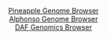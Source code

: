 <div id="Pineapple_Genome_Browser" align="center">
  <a href="https://igv.org/app/?sessionURL=blob:zZJra9swFIb_i6BlA8eW77EhjDSX5tI2ay5L11KM7MiOFltyJcVuEvLfp4WNfVmh.bAx0AfpcKTzvq.eA6gwF4RREAJLN13dNIEGxJrVM1SUOb5DBRYgTFEusAY4TjHHNMEgPIAUCYkW0xt1cy1lKULDILJsFIhmTBe2jgq0ZxTVQk9YYXRYnqOYcSQZF8YVRxUzSFY1ahyjstTVbFt3jRWSyEB5uWZUMKPENItq9V70qxRlmLICR8U2l.QkIFJ6lMaVnqJP7eWsnSRYiDHeDVet9njY_mL3Fo_XXudxMRksF97yckYyiuSW41bPefC4nQz56G7.ICun21_e7usL62pSPTQv7O5l77UkHIuW6ZtNB3rNpquiIXSFX_8n12qRM53feYPxvTuu.Zjf.73N9HMXBl.blkzt.g3fRw3kLNkqEkCy5n5oQs2GnuZaXuPH1mxqEAYqHc4ICJ.eNSA5Sjaq_ekA5K5UvACBX7YndDTA.ApzEDYCCH0zCCzX8R0YBOZRO4Atz_9etP3FNPCh1bYsL0pJLhXMq0jQUuiIUr1KUj3bn0uRm43S7ngX.6MkcTY3F1Z_VPYmPBuQavjHND2VgBp..kBl9T2a_gl37xGiy_hc2OYv8_m3Tmew7tXxrfO6yK7l1GI7UwZvx3NeNCnjBZKqX1XU8SdvFeIEUakKFREkJjmRu6VKkdUgNC1bYQsSljPFIeBZ_AFqUDNd.PE3nvbx.fgd">Pineapple Genome Browser</a>
</div>
<div id="Alphonso_Genome_Browser" align="center">
  <a href="https://igv.org/app/?sessionURL=blob:zZJdb5swFIb_i6VWm0TAhgAFKZpI26wfa5oPkXStKuSAAXdgU9uEJlH..7xq0246qbnYNMkX9tGxz_u.fnZgTYSknIEQ2CZyTYSAAWTJuzmum4qMcU0kCHNcSWIAQXIiCEsJCHcgx1LhePZF3yyVamRoWVQ1vRqzgpvSMXGNt5zhTpopr61TXlV4xQVWXEhrKPCaW7RY9zqywk1j6tmO6VoZVtjCVVNyJrnVEFYknX4v.VVKCsJ4TZK6rRR9FZBoPVpjZub4U7ScR2lKpLwmm8tsEF1fRgvnPL7_7J3ex7cXy9hbHs9pwbBqBRmU0yv2NZh1aTu.iGDszqa344CcBU91dOScHZ._NFQQOUA.OulD7wRBHQxlGXn5nzzrRQ_0fWSPnpqpG41GAW_s3C2m47athovJeJHevOkcgb0BKp62mgSQlsIPETQc6Bmu7fV.bNGJAWGg8xGcgvDh0QBK4PSbbn_YAbVpNC9Akuf2FR0DcJERAcJeAKGPgsB2.34fBgHaGzvQiurvhTuKZ4EP7ci2vSSnldIwZ4lkjTQxY.Y6zc1ie2Ca2A_g8OnIHmadZ.Nt59xsynI0i6ara7__hzQNoIe_fqG2.h5N_4S89wgx1epQ3LwJunueXN3fxtOJvV3Au3pET5tt694Ub8Zja7OHRZNzUWOl.3VFH3_ytsaCYqZ0YU0lXdGKqs1Sp8g7ECLb0diClFdccwhEsfoADWggF378jaezf9x_Bw--">Alphonso Genome Browser</a>
</div>


<div id="DAF_Genomics_Browser" align="center">
  <a href="https://igv.org/app/?sessionURL=blob:tZFra9swFIb_iyD9ZDu2fDeE4Sy9ZC3LWs8NTSnh1D6OvdmSK8lLu5D_XpF1DDbKGHQgCYlzeV.dZ0e.oZANZyQh1HJ8y3GIQWTNtxl0fYsfoUNJkgpaiQYRWKFAViBJdqQCqSC_utCVtVK9TMbjEipzg4x3TSEt6VrQm5IPqkadalILOvjOGWylVfBOJysYQ9vXnEk.hqJAKU173CPbrLegj5.x9aElrruhVc1Bda1NaGOlVYF227ASH_9i5D8o69W8S5dZeqg_x6d5OUnP5.m1e5yvToP3q3xxtsyD5VHWbBioQeDkOi4WH6ZSLQa1CrMbzILLdMbOXPdLPnJnR8ePfSNQTpzQiTw7iJyI7A3S8mLQCEhRCydxPCOkkUE9z3y5un6gZyB4Q5LbO4MoAcVXnX67I.qp16CIxIfhwMwgXJQoSGLGth06cUx9L_TsOHb2xo4Mon1jkif5VRzaNKU0sO6h0_pV0x7Gp4X.DL4Vxt866_2vmNjW.2SvynRET0Z0ejrNb.b3_sXM_Swp.PPoFVQGefVrFRcdKB368XwBA61W7JCpX2Tc_d3.GQ--">DAF Genomics Browser</a>
</div>
